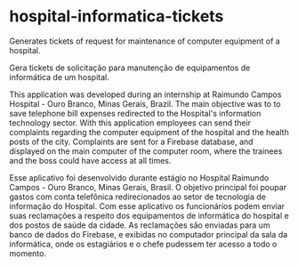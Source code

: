 # hospital-informatica-tickets
Generates tickets of request for maintenance of computer equipment of a hospital.

Gera tickets de solicitação para manutenção de equipamentos de informática de um hospital.

This application was developed during an internship at Raimundo Campos Hospital - Ouro Branco, Minas Gerais, Brazil. The main objective was to
to save telephone bill expenses redirected to the Hospital's information technology sector. With this application employees can
send their complaints regarding the computer equipment of the hospital and the health posts of the city. Complaints are sent
for a Firebase database, and displayed on the main computer of the computer room, where the trainees and the boss could have
access at all times.


Esse aplicativo foi desenvolvido durante estágio no Hospital Raimundo Campos - Ouro Branco, Minas Gerais, Brasil. O objetivo principal foi
poupar gastos com conta telefônica redirecionados ao setor de tecnologia de informação do Hospital. Com esse aplicativo os funcionários podem
enviar suas reclamações a respeito dos equipamentos de informática do hospital e dos postos de saúde da cidade. As reclamações são enviadas
para um banco de dados do Firebase, e exibidas no computador principal da sala da informática, onde os estagiários e o chefe pudessem ter 
acesso a todo o momento.
